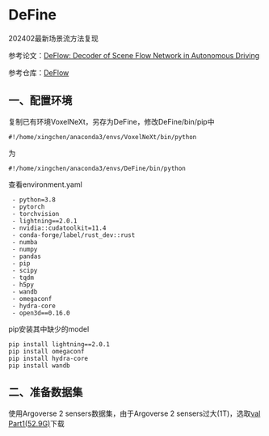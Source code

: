 # DeFine
202402最新场景流方法复现

参考论文：[DeFlow: Decoder of Scene Flow Network in Autonomous Driving](https://readpaper.com/pdf-annotate/note?pdfId=2162246923133175296)

参考仓库：[DeFlow](https://github.com/KTH-RPL/DeFlow)

## 一、配置环境
复制已有环境VoxelNeXt，另存为DeFine，修改DeFine/bin/pip中
```
#!/home/xingchen/anaconda3/envs/VoxelNeXt/bin/python
```
为
```
#!/home/xingchen/anaconda3/envs/DeFine/bin/python
```
 查看environment.yaml
 ```
  - python=3.8
  - pytorch
  - torchvision
  - lightning==2.0.1
  - nvidia::cudatoolkit=11.4
  - conda-forge/label/rust_dev::rust
  - numba
  - numpy
  - pandas
  - pip
  - scipy
  - tqdm
  - h5py
  - wandb
  - omegaconf
  - hydra-core
  - open3d==0.16.0
```
 pip安装其中缺少的model
 ```
pip install lightning==2.0.1
pip install omegaconf
pip install hydra-core
pip install wandb
```

## 二、准备数据集
使用Argoverse 2 sensers数据集，由于Argoverse 2 sensers过大(1T)，选取[val Part1(52.9G)](https://s3.amazonaws.com/argoverse/datasets/av2/tars/sensor/val-000.tar)下载

